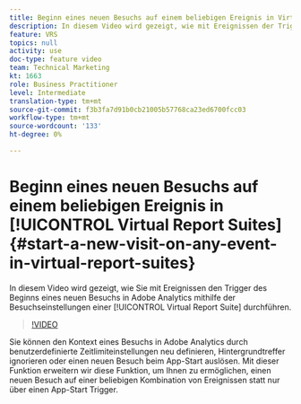 ```yaml
---
title: Beginn eines neuen Besuchs auf einem beliebigen Ereignis in Virtual Report Suites
description: In diesem Video wird gezeigt, wie mit Ereignissen der Trigger zu Beginn eines neuen Besuchs in Adobe Analytics mithilfe der Besuchseinstellungen einer Virtual Report Suite ermöglicht wird.
feature: VRS
topics: null
activity: use
doc-type: feature video
team: Technical Marketing
kt: 1663
role: Business Practitioner
level: Intermediate
translation-type: tm+mt
source-git-commit: f3b3fa7d91b0cb21005b57768ca23ed6700fcc03
workflow-type: tm+mt
source-wordcount: '133'
ht-degree: 0%

---
```



# Beginn eines neuen Besuchs auf einem beliebigen Ereignis in [!UICONTROL Virtual Report Suites] {#start-a-new-visit-on-any-event-in-virtual-report-suites}

In diesem Video wird gezeigt, wie Sie mit Ereignissen den Trigger des Beginns eines neuen Besuchs in Adobe Analytics mithilfe der Besuchseinstellungen einer [!UICONTROL Virtual Report Suite] durchführen.

>[!VIDEO](https://video.tv.adobe.com/v/23129/?quality=12)

Sie können den Kontext eines Besuchs in Adobe Analytics durch benutzerdefinierte Zeitlimiteinstellungen neu definieren, Hintergrundtreffer ignorieren oder einen neuen Besuch beim App-Start auslösen. Mit dieser Funktion erweitern wir diese Funktion, um Ihnen zu ermöglichen, einen neuen Besuch auf einer beliebigen Kombination von Ereignissen statt nur über einen App-Start Trigger.
